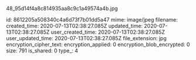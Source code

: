 48_95d14f4a8c814935aa8c9c1a49574a4b.jpg

id: 8612205a508340c4a6d73f7b01dd5a47
mime: image/jpeg
filename: 
created_time: 2020-07-13T02:38:27.085Z
updated_time: 2020-07-13T02:38:27.085Z
user_created_time: 2020-07-13T02:38:27.085Z
user_updated_time: 2020-07-13T02:38:27.085Z
file_extension: jpg
encryption_cipher_text: 
encryption_applied: 0
encryption_blob_encrypted: 0
size: 791
is_shared: 0
type_: 4